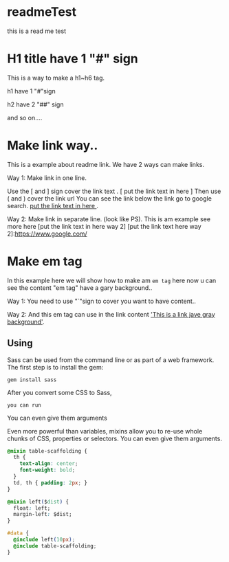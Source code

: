 # readmeTest
this is a read me test 

# H1 title have 1 "#" sign
This is a way to make a h1~h6 tag.

h1 have 1 "#"sign

h2 have 2 "##" sign 

and so on....


# Make link way..

This is a example about readme link.
We have 2 ways can make links.

Way 1:
Make link in one line.

Use the \[ and \] sign cover the link text .
\[ put the link text in here \] 
Then use \( and \) cover the link url
You can see the link below the link go to google search.
[put the link text in here ](https://www.google.com/).

Way 2:
Make link in separate line. (look like PS).
This is am example see more here [put the link text in here way 2]
[put the link text here way 2]:https://www.google.com/

# Make em tag

In this example here we will show how to make am `em tag` here
now u can see the content "em tag" have a gary background..

Way 1: 
You need to use "\`"sign to cover you want to have content..

Way 2:
And this em tag can use in the link content
['This is a link jave gray background'](https://www.google.com/).


## Using

Sass can be used from the command line
or as part of a web framework.
The first step is to install the gem:

	gem install sass

After you convert some CSS to Sass, 
	
	you can run


You can even give them arguments

Even more powerful than variables,
mixins allow you to re-use whole chunks of CSS,
properties or selectors.
You can even give them arguments. 

```css
@mixin table-scaffolding {
  th {
    text-align: center;
    font-weight: bold;
  }
  td, th { padding: 2px; }
}

@mixin left($dist) {
  float: left;
  margin-left: $dist;
}

#data {
  @include left(10px);
  @include table-scaffolding;
}
```
